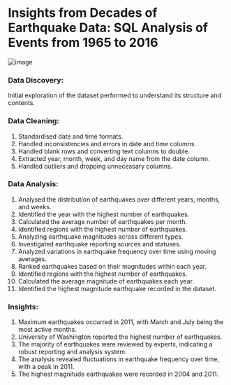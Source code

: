 # Insights from Decades of Earthquake Data: SQL Analysis of Events from 1965 to 2016  

![image](https://github.com/Banuvathyrr/Data-cleaning-of-Earthquake-dataset-using-SQL/assets/145739539/aa558f61-6152-44d3-b43d-b006e3052a33)

### Data Discovery: 
Initial exploration of the dataset performed to understand its structure and contents.   

### Data Cleaning:    
1) Standardised date and time formats.  
2) Handled inconsistencies and errors in date and time columns.  
3) Handled blank rows and converting text columns to double. 
4) Extracted year, month, week, and day name from the date column.  
5) Handled outliers and dropping unnecessary columns.    

### Data Analysis:
1) Analysed the distribution of earthquakes over different years, months, and weeks.
2) Identified the year with the highest number of earthquakes.  
3) Calculated the average number of earthquakes per month.  
4) Identified regions with the highest number of earthquakes.  
5) Analyzing earthquake magnitudes across different types.  
6) Investigated earthquake reporting sources and statuses.  
7) Analyzed variations in earthquake frequency over time using moving averages.  
8) Ranked earthquakes based on their magnitudes within each year.  
9) Identified regions with the highest number of earthquakes.  
10) Calculated the average magnitude of earthquakes each year.  
11) Identified the highest magnitude earthquake recorded in the dataset.  

### Insights:
1) Maximum earthquakes occurred in 2011, with March and July being the most active months.  
2) University of Washington reported the highest number of earthquakes.  
3) The majority of earthquakes were reviewed by experts, indicating a robust reporting and analysis system.  
4) The analysis revealed fluctuations in earthquake frequency over time, with a peak in 2011.
5) The highest magnitude earthquakes were recorded in 2004 and 2011.
